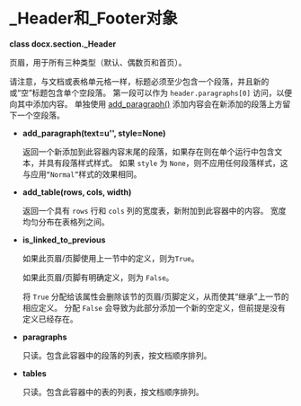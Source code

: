 # _Header和_Footer对象

[add_paragraph()]: #add_paragraph

**class docx.section._Header** <a name=“Header”></a>

页眉，用于所有三种类型（默认、偶数页和首页）。

请注意，与文档或表格单元格一样，标题必须至少包含一个段落，并且新的或“空”标题包含单个空段落。 第一段可以作为 `header.paragraphs[0]` 访问，以便向其中添加内容。 单独使用 [add_paragraph()] 添加内容会在新添加的段落上方留下一个空段落。

- **add_paragraph(text=u'', style=None)** <a name="add_paragraph"></a>

    返回一个新添加到此容器内容末尾的段落，如果存在则在单个运行中包含文本，并具有段落样式样式。 如果 `style` 为 `None`，则不应用任何段落样式，这与应用`“Normal”`样式的效果相同。

- **add_table(rows, cols, width)** <a name="add_table"></a>

    返回一个具有 `rows` 行和 `cols` 列的宽度表，新附加到此容器中的内容。 宽度均匀分布在表格列之间。

- **is_linked_to_previous** <a name="is_linked_to_previous"></a>

    如果此页眉/页脚使用上一节中的定义，则为`True`。

    如果此页眉/页脚有明确定义，则为 `False`。

    将 `True` 分配给该属性会删除该节的页眉/页脚定义，从而使其“继承”上一节的相应定义。 分配 `False` 会导致为此部分添加一个新的空定义，但前提是没有定义已经存在。

- **paragraphs** <a name="paragraphs"></a>

    只读。包含此容器中的段落的列表，按文档顺序排列。

- **tables** <a name="tables"></a>

    只读。包含此容器中的表的列表，按文档顺序排列。
